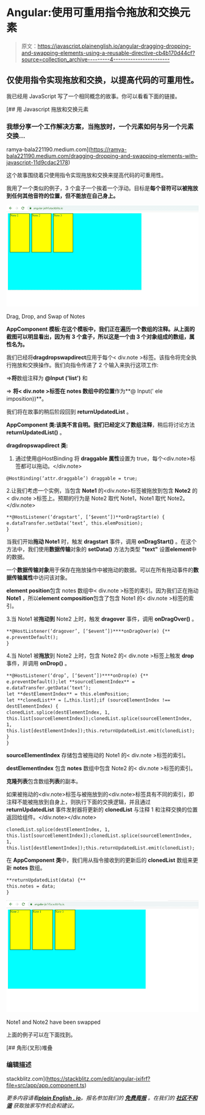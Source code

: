 # Angular:使用可重用指令拖放和交换元素

> 原文：<https://javascript.plainenglish.io/angular-dragging-dropping-and-swapping-elements-using-a-reusable-directive-cb4b170d44cf?source=collection_archive---------4----------------------->

## 仅使用指令实现拖放和交换，以提高代码的可重用性。

我已经用 JavaScript 写了一个相同概念的故事。你可以看看下面的链接。

[](https://ramya-bala221190.medium.com/dragging-dropping-and-swapping-elements-with-javascript-11d9cdac2178) [## 用 Javascript 拖放和交换元素

### 我想分享一个工作解决方案，当拖放时，一个元素如何与另一个元素交换…

ramya-bala221190.medium.com](https://ramya-bala221190.medium.com/dragging-dropping-and-swapping-elements-with-javascript-11d9cdac2178) 

这个故事围绕着只使用指令实现拖放和交换来提高代码的可重用性。

我用了一个类似的例子，3 个盒子一个挨着一个浮动。目标是**每个音符可以被拖放到任何其他音符的位置，但不能放在自己身上。**

![](img/68cec07144602f521925edec0ca3c9eb.png)

Drag, Drop, and Swap of Notes

**AppComponent 模板:**在这个模板中，我们正在遍历一个数组**的注释。**从上面的截图可以明显看出，因为有 3 个盒子，所以这是一个由 3 个对象组成的数组，属性名为**。**

我们已经将**dragdropswapdirect**应用于每个< div.note >标签。该指令将完全执行拖放和交换操作。我们向指令传递了 2 个输入来执行这项工作:

=>**将**数组注释为 **@Input ('list')** 和

=> **将< div.note >标签在 **notes** 数组中的位置**作为**@ Input(' ele imposition))**。

我们将在故事的稍后阶段回到 **returnUpdatedList** 。

**AppComponent 类:**该类不言自明。我们已经定义了数组**注释**，稍后将讨论方法 **returnUpdatedList()** 。

**dragdropswapdirect 类:**

1.  通过使用@HostBinding 将 **draggable 属性**设置为 true，每个<div.note>标签都可以拖动。</div.note>

```
@HostBinding(‘attr.draggable’) draggable = true;
```

2.让我们考虑一个实例，当包含 **Note1** 的<div.note>标签被拖放到包含 **Note2** 的< div.note >标签上。预期的行为是 Note2 取代 Note1，Note1 取代 Note2。</div.note>

```
**@HostListener(‘dragstart’, [‘$event’])**onDragStart(e) {
e.dataTransfer.setData(‘text’, this.elemPosition);
}
```

当我们开始**拖动 Note1** 时，触发 **dragstart** 事件，调用 **onDragStart()** 。在这个方法中，我们使用**数据传输**对象的 **setData()** 方法为类型 **"text"** 设置**element**中的数据。

一个**数据传输对象**用于保存在拖放操作中被拖动的数据。可以在所有拖动事件的**数据传输属性**中访问该对象。

**element position**包含 notes 数组中< div.note >标签的索引。因为我们正在拖动 **Note1** ，所以**element composition**包含了包含 Note1 的< div.note >标签的索引。

3.当 Note1 被**拖动到** Note2 上时，触发 **dragover** 事件，调用 **onDragOver()** 。

```
**@HostListener(‘dragover’, [‘$event’])****onDragOver(e) {**
e.preventDefault();
}
```

4.当 Note1 被**拖放**到 Note2 上时，包含 Note2 的< div.note >标签上触发 **drop** 事件，并调用 **onDrop()** 。

```
**@HostListener(‘drop’, [‘$event’])****onDrop(e) {**
e.preventDefault();let **sourceElementIndex** = e.dataTransfer.getData(‘text’);
let **destElementIndex** = this.elemPosition;
let **clonedList** = […this.list];if (sourceElementIndex !== destElementIndex) {
clonedList.splice(destElementIndex, 1, this.list[sourceElementIndex]);clonedList.splice(sourceElementIndex, 1, this.list[destElementIndex]);this.returnUpdatedList.emit(clonedList);
}
}
```

**sourceElementIndex** 存储包含被拖动的 Note1 的< div.note >标签的索引。

**destElementIndex** 包含 **notes** 数组中包含 Note2 的< div.note >标签的索引。

**克隆列表**包含数组**列表**的副本。

如果被拖动的<div.note>标签与被拖放到的<div.note>标签具有不同的索引，即注释不能被拖放到自身上，则执行下面的交换逻辑，并且通过 **returnUpdatedList** 事件发射器将更新的 **clonedList** 与注释 1 和注释交换的位置返回给组件。</div.note></div.note>

```
clonedList.splice(destElementIndex, 1, this.list[sourceElementIndex]);clonedList.splice(sourceElementIndex, 1, this.list[destElementIndex]);this.returnUpdatedList.emit(clonedList);
```

在 **AppComponent 类**中，我们用从指令接收到的更新后的 **clonedList** 数组来更新 **notes** 数组。

```
**returnUpdatedList(data) {**
this.notes = data;
}
```

![](img/cd12e8f6aac32a76aa79e786158e1ddb.png)

Note1 and Note2 have been swapped

上面的例子可以在下面找到。

[](https://stackblitz.com/edit/angular-jxifrf?file=src/app/app.component.ts) [## 角形(叉形)堆叠

### 编辑描述

stackblitz.com](https://stackblitz.com/edit/angular-jxifrf?file=src/app/app.component.ts) 

*更多内容请看*[***plain English . io***](http://plainenglish.io/)*。报名参加我们的* [***免费周报***](http://newsletter.plainenglish.io/) *。在我们的* [***社区不和谐***](https://discord.gg/GtDtUAvyhW) *获取独家写作机会和建议。*